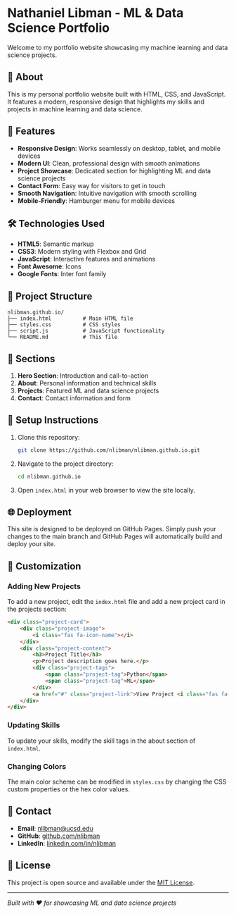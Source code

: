 # Nathaniel Libman - ML & Data Science Portfolio

Welcome to my portfolio website showcasing my machine learning and data science projects.

## 🌟 About

This is my personal portfolio website built with HTML, CSS, and JavaScript. It features a modern, responsive design that highlights my skills and projects in machine learning and data science.

## 🚀 Features

- **Responsive Design**: Works seamlessly on desktop, tablet, and mobile devices
- **Modern UI**: Clean, professional design with smooth animations
- **Project Showcase**: Dedicated section for highlighting ML and data science projects
- **Contact Form**: Easy way for visitors to get in touch
- **Smooth Navigation**: Intuitive navigation with smooth scrolling
- **Mobile-Friendly**: Hamburger menu for mobile devices

## 🛠️ Technologies Used

- **HTML5**: Semantic markup
- **CSS3**: Modern styling with Flexbox and Grid
- **JavaScript**: Interactive features and animations
- **Font Awesome**: Icons
- **Google Fonts**: Inter font family

## 📁 Project Structure

```
nlibman.github.io/
├── index.html          # Main HTML file
├── styles.css          # CSS styles
├── script.js           # JavaScript functionality
└── README.md           # This file
```

## 🎯 Sections

1. **Hero Section**: Introduction and call-to-action
2. **About**: Personal information and technical skills
3. **Projects**: Featured ML and data science projects
4. **Contact**: Contact information and form

## 🔧 Setup Instructions

1. Clone this repository:
   ```bash
   git clone https://github.com/nlibman/nlibman.github.io.git
   ```

2. Navigate to the project directory:
   ```bash
   cd nlibman.github.io
   ```

3. Open `index.html` in your web browser to view the site locally.

## 🌐 Deployment

This site is designed to be deployed on GitHub Pages. Simply push your changes to the main branch and GitHub Pages will automatically build and deploy your site.

## 📝 Customization

### Adding New Projects

To add a new project, edit the `index.html` file and add a new project card in the projects section:

```html
<div class="project-card">
    <div class="project-image">
        <i class="fas fa-icon-name"></i>
    </div>
    <div class="project-content">
        <h3>Project Title</h3>
        <p>Project description goes here.</p>
        <div class="project-tags">
            <span class="project-tag">Python</span>
            <span class="project-tag">ML</span>
        </div>
        <a href="#" class="project-link">View Project <i class="fas fa-arrow-right"></i></a>
    </div>
</div>
```

### Updating Skills

To update your skills, modify the skill tags in the about section of `index.html`.

### Changing Colors

The main color scheme can be modified in `styles.css` by changing the CSS custom properties or the hex color values.

## 📧 Contact

- **Email**: nlibman@ucsd.edu
- **GitHub**: [github.com/nlibman](https://github.com/nlibman)
- **LinkedIn**: [linkedin.com/in/nlibman](https://linkedin.com/in/nlibman)

## 📄 License

This project is open source and available under the [MIT License](LICENSE).

---

*Built with ❤️ for showcasing ML and data science projects* 